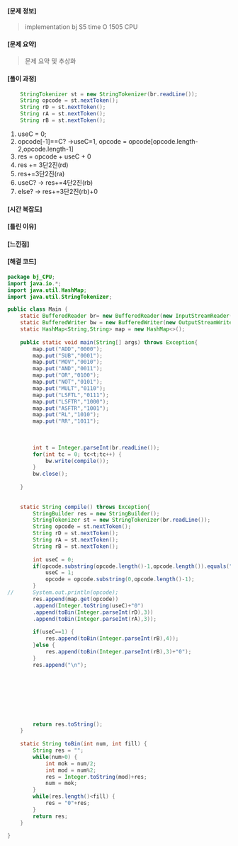                                                                                                                                                                                                                                                                                                     

#### [문제 정보]
>  implementation bj S5 time O 1505 CPU

#### [문제 요약]

> 문제 요약 및 추상화

#### [풀이 과정]

```java
	StringTokenizer st = new StringTokenizer(br.readLine());
	String opcode = st.nextToken();
	String rD = st.nextToken();
	String rA = st.nextToken();
	String rB = st.nextToken();
```

1. useC = 0;
2. opcode[-1]==C? ->useC=1, opcode = opcode[opcode.length-2,opcode.length-1]
3. res = opcode + useC + 0
4. res += 3단2진(rd)
5. res+=3단2진(ra)
6. useC? -> res+=4단2진(rb)
7. else? -> res+=3단2진(rb)+0

#### [시간 복잡도]

#### [틀린 이유]

#### [느낀점]
#### [해결 코드]
```java
package bj_CPU;
import java.io.*;
import java.util.HashMap;
import java.util.StringTokenizer;

public class Main {
	static BufferedReader br= new BufferedReader(new InputStreamReader(System.in));
	static BufferedWriter bw = new BufferedWriter(new OutputStreamWriter(System.out));
	static HashMap<String,String> map = new HashMap<>();
	
	public static void main(String[] args) throws Exception{
		map.put("ADD","0000");
		map.put("SUB","0001");
		map.put("MOV","0010");
		map.put("AND","0011");
		map.put("OR","0100");
		map.put("NOT","0101");
		map.put("MULT","0110");
		map.put("LSFTL","0111");
		map.put("LSFTR","1000");
		map.put("ASFTR","1001");
		map.put("RL","1010");
		map.put("RR","1011");
		
		
		
		int t = Integer.parseInt(br.readLine());
		for(int tc = 0; tc<t;tc++) {
			bw.write(compile());
		}
		bw.close();
		
	}
	
	
	static String compile() throws Exception{
		StringBuilder res = new StringBuilder();
		StringTokenizer st = new StringTokenizer(br.readLine());
		String opcode = st.nextToken();
		String rD = st.nextToken();
		String rA = st.nextToken();
		String rB = st.nextToken();
		
		int useC = 0;
		if(opcode.substring(opcode.length()-1,opcode.length()).equals("C")) {
			useC = 1;
			opcode = opcode.substring(0,opcode.length()-1);
		}
//		System.out.println(opcode);
		res.append(map.get(opcode))
		.append(Integer.toString(useC)+"0")
		.append(toBin(Integer.parseInt(rD),3))
		.append(toBin(Integer.parseInt(rA),3));
		
		if(useC==1) {
			res.append(toBin(Integer.parseInt(rB),4));
		}else {
			res.append(toBin(Integer.parseInt(rB),3)+"0");
		}
		res.append("\n");
		
		
		
		
		
		
		
		
		return res.toString();
	}
	
	static String toBin(int num, int fill) {
		String res = "";
		while(num>0) {
			int mok = num/2;
			int mod = num%2;
			res = Integer.toString(mod)+res;
			num = mok;
		}
		while(res.length()<fill) {
			res = "0"+res;
		}
		return res;
	}

}

```